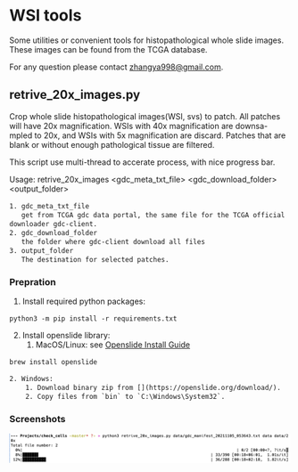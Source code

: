 # WSI tools

Some utilities or convenient tools for histopathological whole slide images.
These images can be found from the TCGA database.

For any question please contact <zhangya998@gmail.com>.

## retrive\_20x\_images.py

Crop whole slide histopathological images(WSI, svs) to patch.
All patches will have 20x magnification. WSIs with 40x magnification are downsa-
mpled to 20x, and WSIs with 5x magnification are discard.
Patches that are blank or without enough pathological tissue are filtered.

This script use multi-thread to accerate process, with nice progress bar.

Usage:
    retrive_20x_images <gdc_meta_txt_file> <gdc_download_folder> <output_folder>

    1. gdc_meta_txt_file
       get from TCGA gdc data portal, the same file for the TCGA official downloader gdc-client.
    2. gdc_download_folder
       the folder where gdc-client download all files
    3. output_folder
       The destination for selected patches.

### Prepration

1. Install required python packages:

```
python3 -m pip install -r requirements.txt
```

2. Install openslide library:
    1. MacOS/Linux: see [Openslide Install Guide](https://openslide.org/download/)
```
brew install openslide
```
    2. Windows:
        1. Download binary zip from [](https://openslide.org/download/).
        2. Copy files from `bin` to `C:\Windows\System32`.

### Screenshots

![multi thread with progress bar](screenshots/s1.png)
